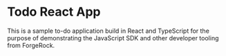 # Todo React App

This is a sample to-do application build in React and TypeScript for the purpose of demonstrating the JavaScript SDK and other developer tooling from ForgeRock.
